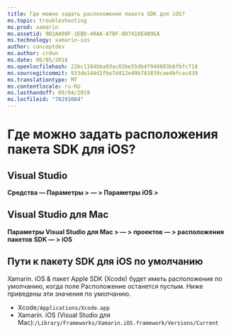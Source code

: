 ```yaml
---
title: Где можно задать расположения пакета SDK для iOS?
ms.topic: troubleshooting
ms.prod: xamarin
ms.assetid: 9D2AA00F-1EBD-40AA-87BF-0D7418E4B9EA
ms.technology: xamarin-ios
author: conceptdev
ms.author: crdun
ms.date: 06/05/2018
ms.openlocfilehash: 22bc1184bba93ac03be55db4f948603b6fbfc718
ms.sourcegitcommit: 933de144d1fbe7d412e49b743839cae4bfcac439
ms.translationtype: MT
ms.contentlocale: ru-RU
ms.lasthandoff: 09/04/2019
ms.locfileid: "70291084"
---
```

# <a name="where-can-i-set-my-ios-sdk-locations"></a>Где можно задать расположения пакета SDK для iOS?

## <a name="visual-studio"></a>Visual Studio

**Средства — Параметры > — > Параметры iOS >**

## <a name="visual-studio-for-mac"></a>Visual Studio для Mac

**Параметры Visual Studio для Mac > — > проектов — > расположения пакетов SDK — > iOS**

## <a name="default-ios-sdk-paths"></a>Пути к пакету SDK для iOS по умолчанию

Xamarin. iOS & пакет Apple SDK (Xcode) будет иметь расположение по умолчанию, когда поле Расположение останется пустым. Ниже приведены эти значения по умолчанию.

- Xcode`/Applications/Xcode.app`
- Xamarin. iOS (Visual Studio для Mac):`/Library/Frameworks/Xamarin.iOS.framework/Versions/Current`

